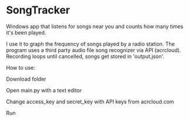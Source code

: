 # SongTracker
Windows app that listens for songs near you and counts how many times it's been played.

I use it to graph the frequency of songs played by a radio station. The program uses a third party audio file song recognizer via API (acrcloud). Recording loops until cancelled, songs get stored in 'output.json'.

How to use:

Download folder

Open main.py with a text editor

Change access_key and secret_key with API keys from acrcloud.com

Run

